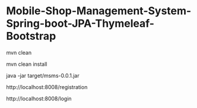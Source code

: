 # Mobile-Shop-Management-System-Spring-boot-JPA-Thymeleaf-Bootstrap

mvn clean

mvn clean install

java -jar target/msms-0.0.1.jar

http://localhost:8008/registration

http://localhost:8008/login
